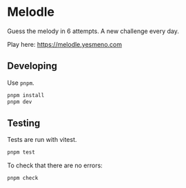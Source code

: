 # Melodle

Guess the melody in 6 attempts. A new challenge every day.

Play here:
https://melodle.yesmeno.com

## Developing

Use `pnpm`.

```bash
pnpm install
pnpm dev
```

## Testing

Tests are run with vitest.

```bash
pnpm test
```

To check that there are no errors:

```bash
pnpm check
```
